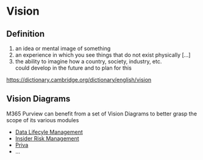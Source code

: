 # Vision

## Definition 
1. an idea or mental image of something
2. an experience in which you see things that do not exist physically […]
3. the ability to imagine how a country, society, industry, etc. could develop in the future and to plan for this

https://dictionary.cambridge.org/dictionary/english/vision


## Vision Diagrams
M365 Purview can benefit from a set of Vision Diagrams to better grasp the scope of its various modules
- [Data Lifecyle Management](https://github.com/ThierryMatusiakMSFT/VisionDiagrams/tree/main/DataLifecycleManagement)
- [Insider Risk Management](https://github.com/ThierryMatusiakMSFT/VisionDiagrams/blob/main/InsiderRiskManagement)
- [Priva](https://github.com/ThierryMatusiakMSFT/VisionDiagrams/tree/main/Priva)
- ...
